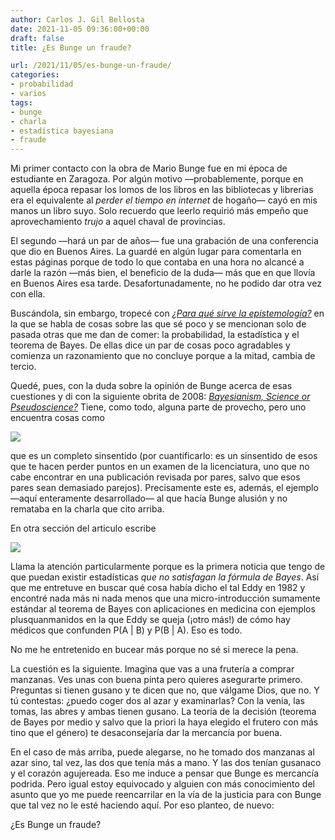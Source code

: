 ```yaml
---
author: Carlos J. Gil Bellosta
date: 2021-11-05 09:36:00+00:00
draft: false
title: ¿Es Bunge un fraude?

url: /2021/11/05/es-bunge-un-fraude/
categories:
- probabilidad
- varios
tags:
- bunge
- charla
- estadística bayesiana
- fraude
---
```


Mi primer contacto con la obra de Mario Bunge fue en mi época de estudiante en Zaragoza. Por algún motivo —probablemente, porque en aquella época repasar los lomos de los libros en las bibliotecas y librerias era el equivalente al _perder el tiempo en internet_ de hogaño— cayó en mis manos un libro suyo. Solo recuerdo que leerlo requirió más empeño que aprovechamiento _trujo_ a aquel chaval de provincias.

El segundo —hará un par de años— fue una grabación de una conferencia que dio en Buenos Aires. La guardé en algún lugar para comentarla en estas páginas porque de todo lo que contaba en una hora no alcancé a darle la razón —más bien, el beneficio de la duda— más que en que llovía en Buenos Aires esa tarde. Desafortunadamente, no he podido dar otra vez con ella.

Buscándola, sin embargo, tropecé con [_¿Para qué sirve la epistemología?_](https://www.notion.so/Para-qu-sirve-la-epistemolog-a-Mario-Bunge-41b1bf1dee9444fe896789bba9a9a838) en la que se habla de cosas sobre las que sé poco y se mencionan solo de pasada otras que me dan de comer: la probabilidad, la estadística y el teorema de Bayes. De ellas dice un par de cosas poco agradables y comienza un razonamiento que no concluye porque a la mitad, cambia de tercio.

Quedé, pues, con la duda sobre la opinión de Bunge acerca de esas cuestiones y di con la siguiente obrita de 2008: [_Bayesianism, Science or Pseudoscience?_](https://www.hpsst.com/uploads/6/2/9/3/62931075/bunge__2008__bayesianism.pdf) Tiene, como todo, alguna parte de provecho, pero uno encuentra cosas como

![](/wp-uploads/2021/10/image-4.png)

que es un completo sinsentido (por cuantificarlo: es un sinsentido de esos que te hacen perder puntos en un examen de la licenciatura, uno que no cabe encontrar en una publicación revisada por pares, salvo que esos pares sean demasiado parejos). Precisamente este es, además, el ejemplo —aquí enteramente desarrollado— al que hacía Bunge alusión y no remataba en la charla que cito arriba.

En otra sección del articulo escribe

![](/wp-uploads/2021/10/image-5.png)

Llama la atención particularmente porque es la primera noticia que tengo de que puedan existir estadísticas _que no satisfagan la fórmula de Bayes_. Así que me entretuve en buscar qué cosa había dicho el tal Eddy en 1982 y encontré nada más ni nada menos que una micro-introducción sumamente estándar al teorema de Bayes con aplicaciones en medicina con ejemplos plusquanmanidos en la que Eddy se queja (¡otro más!) de cómo hay médicos que confunden P(A | B) y P(B | A). Eso es todo.

No me he entretenido en bucear más porque no sé si merece la pena.

La cuestión es la siguiente. Imagina que vas a una frutería a comprar manzanas. Ves unas con buena pinta pero quieres asegurarte primero. Preguntas si tienen gusano y te dicen que no, que válgame Dios, que no. Y tú contestas: ¿puedo coger dos al azar y examinarlas? Con la venia, las tomas, las abres y ambas tienen gusano. La teoría de la decisión (teorema de Bayes por medio y salvo que la priori la haya elegido el frutero con más tino que el género) te desaconsejaría dar la mercancía por buena.

En el caso de más arriba, puede alegarse, no he tomado dos manzanas al azar sino, tal vez, las dos que tenía más a mano. Y las dos tenían gusanaco y el corazón agujereada. Eso me induce a pensar que Bunge es mercancía podrida. Pero igual estoy equivocado y alguien con más conocimiento del asunto que yo me puede reencarrilar en la vía de la justicia para con Bunge que tal vez no le esté haciendo aquí. Por eso planteo, de nuevo:

¿Es Bunge un fraude?
